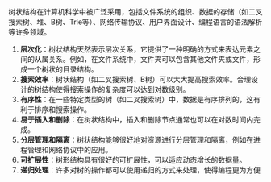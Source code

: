 树状结构在计算机科学中被广泛采用，包括文件系统的组织、数据的存储（如二叉搜索树、堆、B树、Trie等）、网络传输协议、用户界面设计、编程语言的语法解析等许多领域。

1. **层次化**：树状结构天然表示层次关系，它提供了一种明确的方式来表达元素之间的从属关系。例如，在文件系统中，文件夹可以包含其他文件夹或文件，形成一个树状的目录结构。
2. **搜索效率**：树状结构（如二叉搜索树、B树）可以大大提高搜索效率。合理设计的树结构使得搜索操作的复杂度可以达到对数级别。
3. **有序性**：在一些特定类型的树（如二叉搜索树）中，数据是有序排列的，这有利于排序和搜索操作。
4. **易于插入和删除**：在树状结构中，插入和删除节点通常也可以在对数时间内完成。
5. **分层管理和隔离**：树状结构能够很好地对资源进行分层管理和隔离，例如在进程管理和网络协议中的应用。
6. **可扩展性**：树形结构具有很好的可扩展性，可以适应动态增长的数据量。
7. **递归处理**：许多对树的操作都可以使用递归的方式来处理，使得编程更为方便